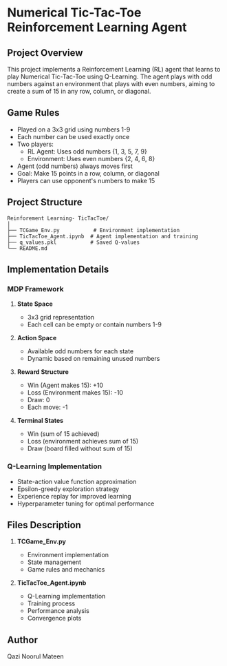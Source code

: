 # Numerical Tic-Tac-Toe Reinforcement Learning Agent

## Project Overview
This project implements a Reinforcement Learning (RL) agent that learns to play Numerical Tic-Tac-Toe using Q-Learning. The agent plays with odd numbers against an environment that plays with even numbers, aiming to create a sum of 15 in any row, column, or diagonal.

## Game Rules
- Played on a 3x3 grid using numbers 1-9
- Each number can be used exactly once
- Two players:
  - RL Agent: Uses odd numbers {1, 3, 5, 7, 9}
  - Environment: Uses even numbers {2, 4, 6, 8}
- Agent (odd numbers) always moves first
- Goal: Make 15 points in a row, column, or diagonal
- Players can use opponent's numbers to make 15

## Project Structure
```
Reinforement Learning- TicTacToe/
│
├── TCGame_Env.py           # Environment implementation
├── TicTacToe_Agent.ipynb  # Agent implementation and training
├── q_values.pkl           # Saved Q-values
└── README.md
```

## Implementation Details

### MDP Framework
1. **State Space**
   - 3x3 grid representation
   - Each cell can be empty or contain numbers 1-9

2. **Action Space**
   - Available odd numbers for each state
   - Dynamic based on remaining unused numbers

3. **Reward Structure**
   - Win (Agent makes 15): +10
   - Loss (Environment makes 15): -10
   - Draw: 0
   - Each move: -1

4. **Terminal States**
   - Win (sum of 15 achieved)
   - Loss (environment achieves sum of 15)
   - Draw (board filled without sum of 15)

### Q-Learning Implementation
- State-action value function approximation
- Epsilon-greedy exploration strategy
- Experience replay for improved learning
- Hyperparameter tuning for optimal performance


## Files Description
1. **TCGame_Env.py**
   - Environment implementation
   - State management
   - Game rules and mechanics

2. **TicTacToe_Agent.ipynb**
   - Q-Learning implementation
   - Training process
   - Performance analysis
   - Convergence plots

## Author
Qazi Noorul Mateen
